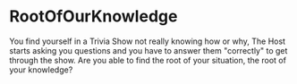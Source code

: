 # RootOfOurKnowledge

You find yourself in a Trivia Show not really knowing how or why, The Host starts asking you questions and you have to answer them "correctly" to get through the show. Are you able to find the root of your situation, the root of your knowledge?
